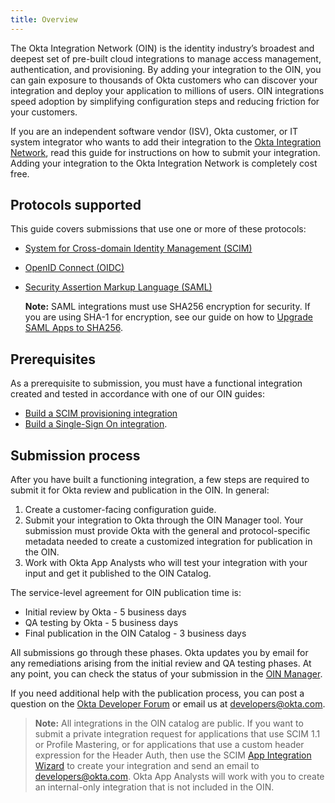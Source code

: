 ```yaml
---
title: Overview
---
```


The Okta Integration Network (OIN) is the identity industry’s broadest and deepest set of pre-built cloud integrations to manage access management, authentication, and provisioning. By adding your integration to the OIN, you can gain exposure to thousands of Okta customers who can discover your integration and deploy your application to millions of users. OIN integrations speed adoption by simplifying configuration steps and reducing friction for your customers.

If you are an independent software vendor (ISV), Okta customer, or IT system integrator who wants to add their integration to the [Okta Integration Network](https://www.okta.com/integrations/), read this guide for instructions on how to submit your integration. Adding your integration to the Okta Integration Network is completely cost free.

## Protocols supported

This guide covers submissions that use one or more of these protocols:

* [System for Cross-domain Identity Management (SCIM)](http://www.simplecloud.info/)
* [OpenID Connect (OIDC)](https://openid.net/connect/)
* [Security Assertion Markup Language (SAML)](https://en.wikipedia.org/wiki/SAML_2.0)

    **Note:** SAML integrations must use SHA256 encryption for security. If you are using SHA-1 for encryption, see our guide on how to [Upgrade SAML Apps to SHA256](/docs/guides/updating-saml-cert/overview/).

## Prerequisites

As a prerequisite to submission, you must have a functional integration created and tested in accordance with one of our OIN guides:

* [Build a SCIM provisioning integration](/docs/guides/build-provisioning-integration/)
* [Build a Single-Sign On integration](/docs/guides/build-sso-integration/before-you-begin/).

## Submission process

After you have built a functioning integration, a few steps are required to submit it for Okta review and publication in the OIN. In general:

1. Create a customer-facing configuration guide.
1. Submit your integration to Okta through the OIN Manager tool. Your submission must provide Okta with the general and protocol-specific metadata needed to create a customized integration for publication in the OIN.
1. Work with Okta App Analysts who will test your integration with your input and get it published to the OIN Catalog.

The service-level agreement for OIN publication time is:

* Initial review by Okta - 5 business days
* QA testing by Okta - 5 business days
* Final publication in the OIN Catalog - 3 business days

All submissions go through these phases. Okta updates you by email for any remediations arising from the initial review and QA testing phases. At any point, you can check the status of your submission in the [OIN Manager](https://oinmanager.okta.com).

If you need additional help with the publication process, you can post a question on the [Okta Developer Forum](https://devforum.okta.com/) or email us at <developers@okta.com>.

>**Note:** All integrations in the OIN catalog are public. If you want to submit a private integration request for applications that use SCIM 1.1 or Profile Mastering, or for applications that use a custom header expression for the Header Auth, then use the SCIM [App Integration Wizard](https://help.okta.com/en/prod/okta_help_CSH.htm#ext_Apps_App_Integration_Wizard) to create your integration and send an email to <developers@okta.com>. Okta App Analysts will work with you to create an internal-only integration that is not included in the OIN.

<NextSectionLink/>
